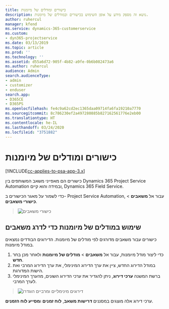 ```yaml
---
title: כישורים ומודלים של מיומנות
description: נושא זה מספק מידע על אופן השימוש בכישורים ובמודלים של מיומנות.
author: ruhercul
manager: kfend
ms.service: dynamics-365-customerservice
ms.custom:
- dyn365-projectservice
ms.date: 03/13/2019
ms.topic: article
ms.prod: ''
ms.technology: ''
ms.assetid: d55a6d72-905f-4b82-a9fe-0b6b082473a6
ms.author: ruhercul
audience: Admin
search.audienceType:
- admin
- customizer
- enduser
search.app:
- D365CE
- D365PS
ms.openlocfilehash: fe4c9a62cd2ec1365daa09714fa6fa19210a7770
ms.sourcegitcommit: 8c786230ef2a497280885b827162561776e2eb00
ms.translationtype: HT
ms.contentlocale: he-IL
ms.lasthandoff: 03/24/2020
ms.locfileid: "3751882"
---
```

# <a name="skills-and-proficiency-models"></a>כישורים ומודלים של מיומנות

[!INCLUDE[cc-applies-to-psa-app-3.x](../includes/cc-applies-to-psa-app-3x.md)]

כישורים הם מאפייני משאב המשותפים בין Dynamics 365 Project Service Automation ובמידה והוא קיים, Dynamics 365 Field Service. 

כדי לשמור על מאגר הכישורים ב- Project Service Automation, עבור אל **משאבים** \> **כישורי משאבים**. 

> ![כישורי משאבים](media/Resource-Management-image84.png)

## <a name="use-proficiency-models-to-rate-resources"></a>שימוש במודלים של מיומנות כדי לדרג משאבים

כישורים עבור משאבים מדורגים לפי מודלים של מיומנות. הדירוגים הבודדים נמצאים במודל מיומנות. 

1. כדי ליצור מודל מיומנות, עבור אל **משאבים** \> **מודלים של מיומנות** ולאחר מכן בחר **חדש**.
2. במודל הדירוג החדש, ציין את ערך הדירוג המינימלי, את ערך הדירוג המרבי ואת הישות המדורגת.
3. ברשת המשנה **ערכי דירוג**, ניתן להגדיר את ערכי הדירוג השונים, מהערך המינימלי לערך המרבי.

> ![דירוגים מינימליים ומרביים הוגדרו](media/Resource-Management-image85.png)

ערכי דירוג אלה מוצגים במסננים **דרישות משאב**, **לוח זמנים** ו**מסייע לוח הזמנים**.
